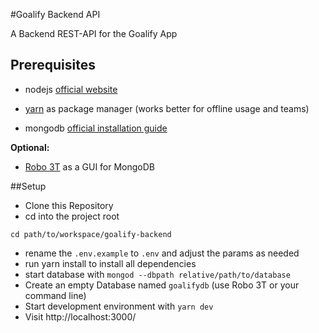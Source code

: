 #Goalify Backend API

A Backend REST-API for the Goalify App

## Prerequisites

* nodejs [official website](https://nodejs.org/en/) 
+ [yarn](https://yarnpkg.com/en/docs/install#mac-stable) as package manager (works better for offline usage and teams)
* mongodb [official installation guide](https://docs.mongodb.org/manual/administration/install-community/)

**Optional:**
* [Robo 3T](https://robomongo.org/) as a GUI for MongoDB

##Setup

* Clone this Repository
* cd into the project root
```
cd path/to/workspace/goalify-backend
```
* rename the `.env.example` to `.env` and adjust the params as needed
* run yarn install to install all dependencies
* start database with `mongod --dbpath relative/path/to/database` 
* Create an empty Database named `goalifydb` (use Robo 3T or your command line)
* Start development environment with `yarn dev`
* Visit http://localhost:3000/
                       
                       

 
